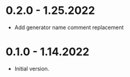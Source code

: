 # 0.2.0 - 1.25.2022

- Add generator name comment replacement

# 0.1.0 - 1.14.2022

- Initial version.
